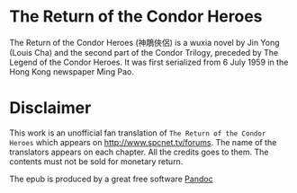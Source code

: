# The Return of the Condor Heroes

The Return of the Condor Heroes (神鵰俠侶) is a wuxia novel by Jin Yong (Louis Cha) and the second part of the Condor Trilogy, preceded by The Legend of the Condor Heroes. It was first serialized from 6 July 1959 in the Hong Kong newspaper Ming Pao.

# Disclaimer

This work is an unofficial fan translation of `The Return of the Condor Heroes` which appears on http://www.spcnet.tv/forums. The name of the translators appears on each chapter. All the credits goes to them. The contents must not be sold for monetary return.


The epub is produced by a great free software [Pandoc](https://pandoc.org/)
